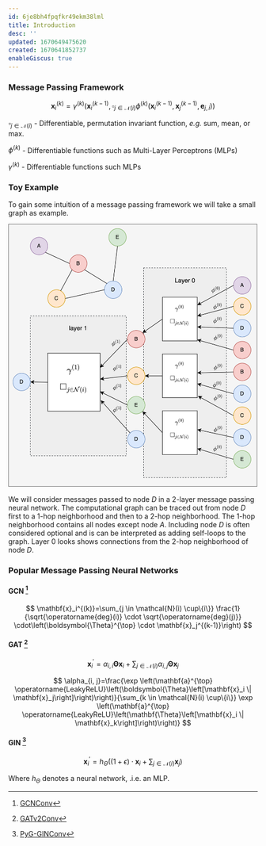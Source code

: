 ```yaml
---
id: 6je8bh4fpqfkr49ekm38lml
title: Introduction
desc: ''
updated: 1670649475620
created: 1670641852737
enableGiscus: true
---
```

### Message Passing Framework
$$
\mathbf{x}_i^{(k)}=\gamma^{(k)}\left(\mathbf{x}_i^{(k-1)}, \square_{j \in \mathcal{N}(i)} \phi^{(k)}\left(\mathbf{x}_i^{(k-1)}, \mathbf{x}_j^{(k-1)}, \mathbf{e}_{j, i}\right)\right)
$$

$\square_{j \in \mathcal{N}(i)}$ - Differentiable, permutation invariant function, *e.g.* sum, mean, or max.

$\phi^{(k)}$ - Differentiable functions such as Multi-Layer Perceptrons (MLPs)

$\gamma^{(k)}$ - Differentiable functions such MLPs


### Toy Example

To gain some intuition of a message passing framework we will take a small graph as example.

![](./assets/drawio/Message-Passing-Framework.drawio.png)

We will consider messages passed to node $D$ in a 2-layer message passing neural network. The computational graph can be traced out from node $D$ first to a 1-hop neighborhood and then to a 2-hop neighborhood. The 1-hop neighborhood contains all nodes except node $A$. Including node $D$ is often considered optional and is can be interpreted as adding self-loops to the graph. Layer 0 looks shows connections from the 2-hop neighborhood of node $D$.

### Popular Message Passing Neural Networks

#### GCN [^1]

[^1]: [GCNConv](https://pytorch-geometric.readthedocs.io/en/latest/modules/nn.html#torch_geometric.nn.conv.GCNConv)

$$
\mathbf{x}_i^{(k)}=\sum_{j \in \mathcal{N}(i) \cup\{i\}} \frac{1}{\sqrt{\operatorname{deg}(i)} \cdot \sqrt{\operatorname{deg}(j)}} \cdot\left(\boldsymbol{\Theta}^{\top} \cdot \mathbf{x}_j^{(k-1)}\right)
$$

#### GAT [^2]

[^2]: [GATv2Conv](https://pytorch-geometric.readthedocs.io/en/latest/modules/nn.html#torch_geometric.nn.conv.GATv2Conv)

$$
\mathbf{x}_i^{\prime}=\alpha_{i, i} \boldsymbol{\Theta} \mathbf{x}_i+\sum_{j \in \mathcal{N}(i)} \alpha_{i, j} \boldsymbol{\Theta} \mathbf{x}_j
$$

$$
\alpha_{i, j}=\frac{\exp \left(\mathbf{a}^{\top} \operatorname{LeakyReLU}\left(\boldsymbol{\Theta}\left[\mathbf{x}_i \| \mathbf{x}_j\right]\right)\right)}{\sum_{k \in \mathcal{N}(i) \cup\{i\}} \exp \left(\mathbf{a}^{\top} \operatorname{LeakyReLU}\left(\mathbf{\Theta}\left[\mathbf{x}_i \| \mathbf{x}_k\right]\right)\right)}
$$

#### GIN [^3]

[^3]: [PyG-GINConv](https://pytorch-geometric.readthedocs.io/en/latest/modules/nn.html#torch_geometric.nn.conv.GINConv)

$$
\mathbf{x}_i^{\prime}=h_{\Theta}\left((1+\epsilon) \cdot \mathbf{x}_i+\sum_{j \in \mathcal{N}(i)} \mathbf{x}_j\right)
$$

Where $h_{\Theta}$ denotes a neural network, .i.e. an MLP.
